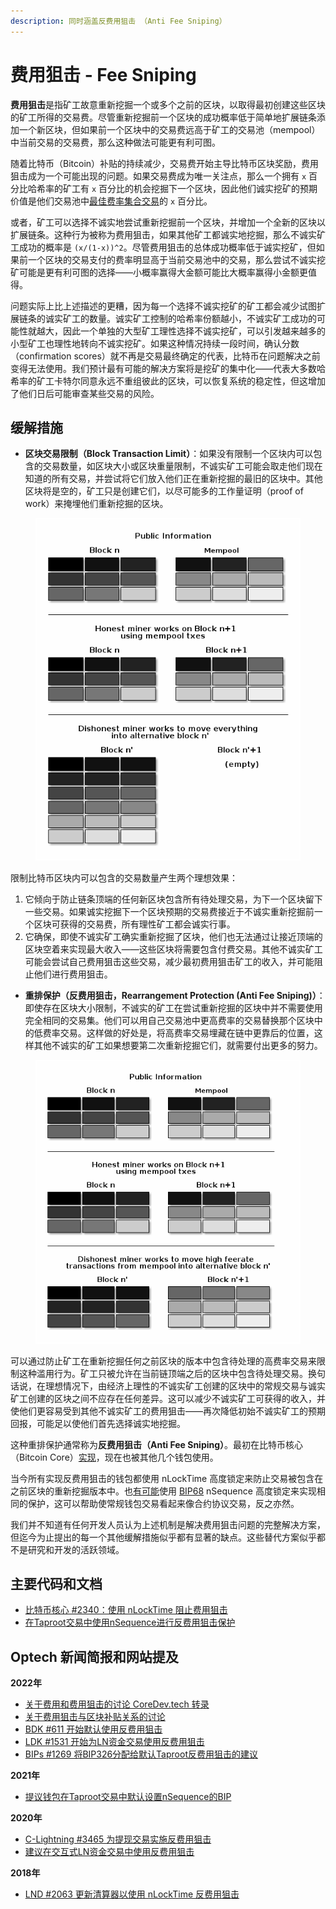 ```yaml
---
description: 同时涵盖反费用狙击 （Anti Fee Sniping）
---
```


# 费用狙击 - Fee Sniping

**费用狙击**是指矿工故意重新挖掘一个或多个之前的区块，以取得最初创建这些区块的矿工所得的交易费。尽管重新挖掘前一个区块的成功概率低于简单地扩展链条添加一个新区块，但如果前一个区块中的交易费远高于矿工的交易池（mempool）中当前交易的交易费，那么这种做法可能更有利可图。

随着比特币（Bitcoin）补贴的持续减少，交易费开始主导比特币区块奖励，费用狙击成为一个可能出现的问题。如果交易费成为唯一关注点，那么一个拥有 `x` 百分比哈希率的矿工有 `x` 百分比的机会挖掘下一个区块，因此他们诚实挖矿的预期价值是他们交易池中[最佳费率集合交易](https://bitcoinops.org/en/newsletters/2021/06/02/#candidate-set-based-csb-block-template-construction)的 `x` 百分比。

或者，矿工可以选择不诚实地尝试重新挖掘前一个区块，并增加一个全新的区块以扩展链条。这种行为被称为费用狙击，如果其他矿工都诚实地挖掘，那么不诚实矿工成功的概率是 `(x/(1-x))^2`。尽管费用狙击的总体成功概率低于诚实挖矿，但如果前一个区块的交易支付的费率明显高于当前交易池中的交易，那么尝试不诚实挖矿可能是更有利可图的选择——小概率赢得大金额可能比大概率赢得小金额更值得。

问题实际上比上述描述的更糟，因为每一个选择不诚实挖矿的矿工都会减少试图扩展链条的诚实矿工的数量。诚实矿工控制的哈希率份额越小，不诚实矿工成功的可能性就越大，因此一个单独的大型矿工理性选择不诚实挖矿，可以引发越来越多的小型矿工也理性地转向不诚实挖矿。如果这种情况持续一段时间，确认分数（confirmation scores）就不再是交易最终确定的代表，比特币在问题解决之前变得无法使用。我们预计最有可能的解决方案将是挖矿的集中化——代表大多数哈希率的矿工卡特尔同意永远不重组彼此的区块，可以恢复系统的稳定性，但这增加了他们日后可能审查某些交易的风险。

## 缓解措施

* **区块交易限制（Block Transaction Limit）**：如果没有限制一个区块内可以包含的交易数量，如区块大小或区块重量限制，不诚实矿工可能会取走他们现在知道的所有交易，并尝试将它们放入他们正在重新挖掘的最旧的区块中。其他区块将是空的，矿工只是创建它们，以尽可能多的工作量证明（proof of work）来掩埋他们重新挖掘的区块。

<figure><img src="../.gitbook/assets/image.png" alt=""><figcaption></figcaption></figure>

限制比特币区块内可以包含的交易数量产生两个理想效果：

1. 它倾向于防止链条顶端的任何新区块包含所有待处理交易，为下一个区块留下一些交易。如果诚实挖掘下一个区块预期的交易费接近于不诚实重新挖掘前一个区块可获得的交易费，所有理性矿工都会诚实行事。
2. 它确保，即使不诚实矿工确实重新挖掘了区块，他们也无法通过让接近顶端的区块空着来实现最大收入——这些区块将需要包含付费交易。其他不诚实矿工可能会尝试自己费用狙击这些交易，减少最初费用狙击矿工的收入，并可能阻止他们进行费用狙击。

* **重排保护（反费用狙击，Rearrangement Protection (Anti Fee Sniping)）**：即使存在区块大小限制，不诚实的矿工在尝试重新挖掘的区块中并不需要使用完全相同的交易集。他们可以用自己交易池中更高费率的交易替换那个区块中的低费率交易。这样做的好处是，将高费率交易埋藏在链中更靠后的位置，这样其他不诚实的矿工如果想要第二次重新挖掘它们，就需要付出更多的努力。

<figure><img src="../.gitbook/assets/image (1).png" alt=""><figcaption></figcaption></figure>

可以通过防止矿工在重新挖掘任何之前区块的版本中包含待处理的高费率交易来限制这种滥用行为。矿工只被允许在当前链顶端之后的区块中包含待处理交易。换句话说，在理想情况下，由经济上理性的不诚实矿工创建的区块中的常规交易与诚实矿工创建的区块之间不应存在任何差异。这可以减少不诚实矿工可获得的收入，并使他们更容易受到其他不诚实矿工的费用狙击——再次降低初始不诚实矿工的预期回报，可能足以使他们首先选择诚实地挖掘。

这种重排保护通常称为**反费用狙击（Anti Fee Sniping）**。最初在比特币核心（Bitcoin Core）[实现](https://github.com/bitcoin/bitcoin/issues/2340)，现在也被其他几个钱包使用。

当今所有实现反费用狙击的钱包都使用 nLockTime 高度锁定来防止交易被包含在之前区块的重新挖掘版本中。也[有可能](https://lists.linuxfoundation.org/pipermail/bitcoin-dev/2021-June/019048.html)使用 [BIP68](https://github.com/bitcoin/bips/blob/master/bip-0068.mediawiki) nSequence 高度锁定来实现相同的保护，这可以帮助使常规钱包交易看起来像合约协议交易，反之亦然。

我们并不知道有任何开发人员认为上述机制是解决费用狙击问题的完整解决方案，但迄今为止提出的每一个其他缓解措施似乎都有显著的缺点。这些替代方案似乎都不是研究和开发的活跃领域。

## 主要代码和文档

* [比特币核心 #2340：使用 nLockTime 阻止费用狙击](https://github.com/bitcoin/bitcoin/pull/2340)
* [在Taproot交易中使用nSequence进行反费用狙击保护](https://lists.linuxfoundation.org/pipermail/bitcoin-dev/2021-June/019048.html)

## Optech 新闻简报和网站提及

**2022年**

* [关于费用和费用狙击的讨论 CoreDev.tech 转录](https://bitcoinops.org/en/newsletters/2022/10/26/#fees)
* [关于费用狙击与区块补贴关系的讨论](https://bitcoinops.org/en/newsletters/2022/07/20/#fee-sniping)
* [BDK #611 开始默认使用反费用狙击](https://bitcoinops.org/en/newsletters/2022/07/06/#bdk-611)
* [LDK #1531 开始为LN资金交易使用反费用狙击](https://bitcoinops.org/en/newsletters/2022/06/29/#ldk-1531)
* [BIPs #1269 将BIP326分配给默认Taproot反费用狙击的建议](https://bitcoinops.org/en/newsletters/2022/03/16/#bips-1269)

**2021年**

* [提议钱包在Taproot交易中默认设置nSequence的BIP](https://bitcoinops.org/en/newsletters/2021/06/16/#bip-proposed-for-wallets-to-set-nsequence-by-default-on-taproot-transactions)

**2020年**

* [C-Lightning #3465 为提现交易实施反费用狙击](https://bitcoinops.org/en/newsletters/2020/02/12/#c-lightning-3465)
* [建议在交互式LN资金交易中使用反费用狙击](https://bitcoinops.org/en/newsletters/2020/02/05/#interactive-construction-of-ln-funding-transactions)

**2018年**

* [LND #2063 更新清算器以使用 nLockTime 反费用狙击](https://bitcoinops.org/en/newsletters/2018/10/23/#lnd-1978)
